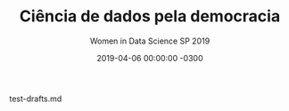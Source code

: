 ﻿---
layout: post
type: talk
title: 'Ciência de dados pela democracia '
date: 2019-04-06 00:00:00 -0300
img: "/palestra.png"
subtitle: Women in Data Science SP 2019

---
test-drafts.md